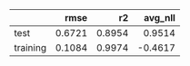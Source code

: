 |          |   rmse |     r2 |   avg_nll |
|:---------|-------:|-------:|----------:|
| test     | 0.6721 | 0.8954 |    0.9514 |
| training | 0.1084 | 0.9974 |   -0.4617 |